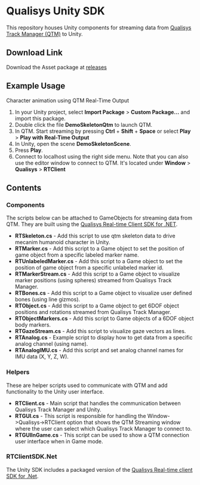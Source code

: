 # Qualisys Unity SDK

This repository houses Unity components for streaming data from [Qualisys Track Manager (QTM)](https://www.qualisys.com/software/qualisys-track-manager) to Unity.

## Download Link
Download the Asset package at [releases](https://github.com/qualisys/Qualisys-Unity-SDK/releases)

## Example Usage
Character animation using QTM Real-Time Output
1. In your Unity project, select **Import Package** > **Custom Package...** and import this package.
2. Double click the file **DemoSkeletonQtm** to launch QTM.
3. In QTM. Start streaming by pressing **Ctrl** + **Shift** + **Space** or select **Play** > **Play with Real-Time Output**
4. In Unity, open the scene **DemoSkeletonScene**.
5. Press **Play**.
6. Connect to localhost using the right side menu.
Note that you can also use the editor window to connect to QTM. It's located under **Window** > **Qualisys** > **RTClient**

## Contents

### Components

The scripts below can be attached to GameObjects for streaming data from QTM. They are built using the [Qualisys Real-time Client SDK for .NET](https://github.com/qualisys/RTClientSDK.Net).

* **RTSkeleton.cs** - Add this script to use qtm skeleton data to drive mecanim humanoid character in Unity.
* **RTMarker.cs** - Add this script to a Game object to set the position of game object from a specific labeled marker name.
* **RTUnlabeledMarker.cs** - Add this script to a Game object to set the position of game object from a specific unlabeled marker id.
* **RTMarkerStream.cs** - Add this script to a Game object to visualize marker positions (using spheres) streamed from Qualisys Track Manager.
* **RTBones.cs** - Add this script to a Game object to visualize user defined bones (using line gizmos).
* **RTObject.cs** - Add this script to a Game object to get 6DOF object positions and rotations streamed from Qualisys Track Manager.
* **RTObjectMarkers.cs** - Add this script to Game objects of a 6DOF object body markers.
* **RTGazeStream.cs** - Add this script to visualize gaze vectors as lines.
* **RTAnalog.cs** - Example script to display how to get data from a specific analog channel (using name).
* **RTAnalogIMU.cs** - Add this script and set analog channel names for IMU data (X, Y, Z, W).

### Helpers

These are helper scripts used to communicate with QTM and add functionality to the Unity user interface.

* **RTClient.cs** - Main script that handles the communication between Qualisys Track Manager and Unity.
* **RTGUI.cs** - This script is responsible for handling the Window->Qualisys->RTClient option that shows the QTM Streaming window where the user can select which Qualisys Track Manager to connect to.
* **RTGUIInGame.cs** - This script can be used to show a QTM connection user interface when in Game mode.

### RTClientSDK.Net

The Unity SDK includes a packaged version of the [Qualisys Real-time client SDK for .Net](https://github.com/qualisys/RTClientSDK.Net).
